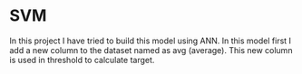 # SVM
In this project I have tried to build this model using ANN. In this model first I add a new column to the dataset named as avg (average). This new column is used in threshold to calculate target.
